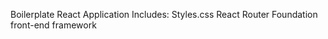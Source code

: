 Boilerplate React Application
  Includes:
    Styles.css
    React Router
    Foundation front-end framework
